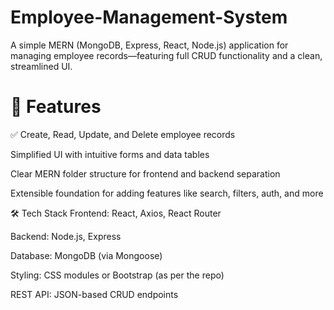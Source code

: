 # Employee-Management-System
A simple MERN (MongoDB, Express, React, Node.js) application for managing employee records—featuring full CRUD functionality and a clean, streamlined UI.


# 🚀 Features
✅ Create, Read, Update, and Delete employee records

Simplified UI with intuitive forms and data tables

Clear MERN folder structure for frontend and backend separation

Extensible foundation for adding features like search, filters, auth, and more

🛠 Tech Stack
Frontend: React, Axios, React Router

Backend: Node.js, Express

Database: MongoDB (via Mongoose)

Styling: CSS modules or Bootstrap (as per the repo)

REST API: JSON-based CRUD endpoints



